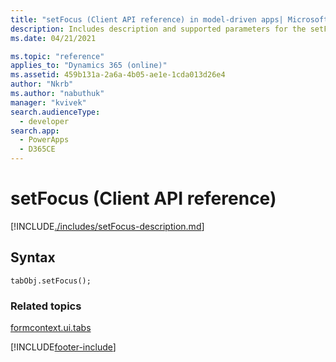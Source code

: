 ```yaml
---
title: "setFocus (Client API reference) in model-driven apps| MicrosoftDocs"
description: Includes description and supported parameters for the setFocus method.
ms.date: 04/21/2021

ms.topic: "reference"
applies_to: "Dynamics 365 (online)"
ms.assetid: 459b131a-2a6a-4b05-ae1e-1cda013d26e4
author: "Nkrb"
ms.author: "nabuthuk"
manager: "kvivek"
search.audienceType: 
  - developer
search.app: 
  - PowerApps
  - D365CE
---
```

# setFocus (Client API reference)



[!INCLUDE[./includes/setFocus-description.md](./includes/setFocus-description.md)]

## Syntax

`tabObj.setFocus();`

### Related topics

[formcontext.ui.tabs](../formcontext-ui-tabs.md)






[!INCLUDE[footer-include](../../../../../includes/footer-banner.md)]